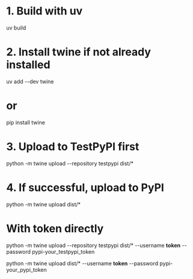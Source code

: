 # 1. Build with uv
uv build

# 2. Install twine if not already installed
uv add --dev twine
# or
pip install twine

# 3. Upload to TestPyPI first
python -m twine upload --repository testpypi dist/*

# 4. If successful, upload to PyPI
python -m twine upload dist/*

# With token directly
python -m twine upload --repository testpypi dist/* --username __token__ --password pypi-your_testpypi_token

python -m twine upload dist/* --username __token__ --password pypi-your_pypi_token